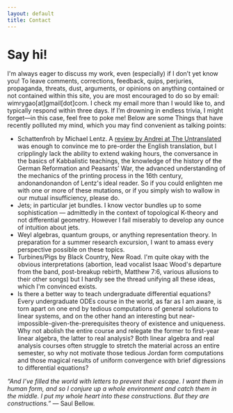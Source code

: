 ```yaml
---
layout: default
title: Contact
---
```


# Say hi!
<p class="introduction">I'm always eager to discuss my work, even (especially) if I don’t yet know you! To leave comments, corrections, feedback, quips, perjuries, propaganda, threats, dust, arguments, or opinions on anything contained or not contained within this site, you are most encouraged to do so by email: wimrygao[at]gmail[dot]com. I check my email more than I would like to, and typically respond within three days. If I’m drowning in endless trivia, I might forget—in this case, feel free to poke me! Below are some Things that have recently pollluted my mind, which you may find convenient as talking points:</p>

<ul>
    <li>
        Schattenfroh by Michael Lentz. A <a href="https://theuntranslated.wordpress.com/2019/02/01/schattenfroh-by-michael-lentz/" target="_blank">review by Andrei at The Untranslated</a> was enough to convince me to pre-order the English translation, but I cripplingly lack the ability to extend waking hours, the conversance in the basics of Kabbalistic teachings, the knowledge of the history of the German Reformation and Peasants’ War, the advanced understanding of the mechanics of the printing process in the 16th century, andonandonandon of Lentz's ideal reader. So if you could enlighten me with one or more of these mutations, or if you simply wish to wallow in our mutual insufficiency, please do.
    </li>
    <li>
        Jets; in particular jet bundles. I know vector bundles up to some sophistication — admittedly in the context of topological K-theory and not differential geometry. However I fail miserably to develop any ounce of intuition about jets.
    </li>
    <li>
        Weyl algebras, quantum groups, or anything representation theory. In preparation for a summer research excursion, I want to amass every perspective possible on these topics.
    </li>
    <li>
        Turbines/Pigs by Black Country, New Road. I'm quite okay with the obvious interpretations (abortion,  lead vocalist Isaac Wood's departure from the band, post-breakup rebirth, Matthew 7:6, various allusions to their other songs) but I hardly see the thread unifying all these ideas, which I'm convinced exists.
    </li>
    <li> Is there a better way to teach undergraduate differential equations? Every undergraduate ODEs course in the world, as far as I am aware, is torn apart on one end by tedious computations of general solutions to linear systems, and on the other hand an interesting but near-impossible-given-the-prerequisites theory of existence and uniqueness. Why not abolish the entire course and relegate the former to first-year linear algebra, the latter to real analysis? Both linear algebra and real analysis courses often struggle to stretch the material across an entire semester, so why not motivate those tedious Jordan form computations and those magical results of uniform convergence with brief digressions to differential equations?
    </li>
</ul>


<p class="introduction"><i>&ldquo;And I’ve filled the world with letters to prevent their escape. I want them in human form, and so I conjure up a whole environment and catch them in the middle. I put my whole heart into these constructions. But they are constructions.&rdquo;</i> — Saul Bellow.</p>
